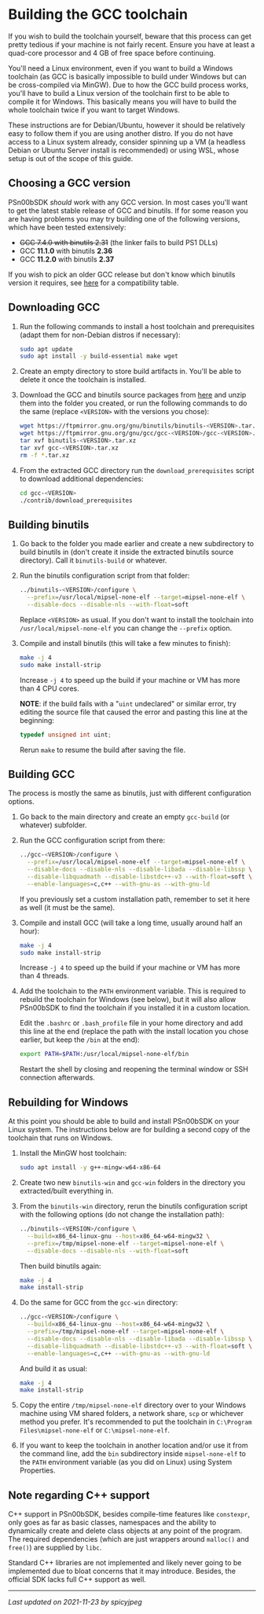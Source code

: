 
# Building the GCC toolchain

If you wish to build the toolchain yourself, beware that this process can get
pretty tedious if your machine is not fairly recent. Ensure you have at least a
quad-core processor and 4 GB of free space before continuing.

You'll need a Linux environment, even if you want to build a Windows toolchain
(as GCC is basically impossible to build under Windows but can be cross-compiled
via MinGW). Due to how the GCC build process works, you'll have to build a Linux
version of the toolchain first to be able to compile it for Windows. This
basically means you will have to build the whole toolchain twice if you want to
target Windows.

These instructions are for Debian/Ubuntu, however it should be relatively easy
to follow them if you are using another distro. If you do not have access to a
Linux system already, consider spinning up a VM (a headless Debian or Ubuntu
Server install is recommended) or using WSL, whose setup is out of the scope of
this guide.

## Choosing a GCC version

PSn00bSDK *should* work with any GCC version. In most cases you'll want to get
the latest stable release of GCC and binutils. If for some reason you are having
problems you may try building one of the following versions, which have been
tested extensively:

- ~~GCC 7.4.0 with binutils 2.31~~ (the linker fails to build PS1 DLLs)
- GCC **11.1.0** with binutils **2.36**
- GCC **11.2.0** with binutils **2.37**

If you wish to pick an older GCC release but don't know which binutils version
it requires, see [here](https://wiki.osdev.org/Cross-Compiler_Successful_Builds)
for a compatibility table.

## Downloading GCC

1. Run the following commands to install a host toolchain and prerequisites
   (adapt them for non-Debian distros if necessary):

   ```bash
   sudo apt update
   sudo apt install -y build-essential make wget
   ```

2. Create an empty directory to store build artifacts in. You'll be able to
   delete it once the toolchain is installed.

3. Download the GCC and binutils source packages from
   [here](https://ftpmirror.gnu.org/gnu) and unzip them into the folder you
   created, or run the following commands to do the same (replace `<VERSION>`
   with the versions you chose):

   ```bash
   wget https://ftpmirror.gnu.org/gnu/binutils/binutils-<VERSION>.tar.xz
   wget https://ftpmirror.gnu.org/gnu/gcc/gcc-<VERSION>/gcc-<VERSION>.tar.xz
   tar xvf binutils-<VERSION>.tar.xz
   tar xvf gcc-<VERSION>.tar.xz
   rm -f *.tar.xz
   ```

4. From the extracted GCC directory run the `download_prerequisites` script to
   download additional dependencies:

   ```bash
   cd gcc-<VERSION>
   ./contrib/download_prerequisites
   ```

## Building binutils

1. Go back to the folder you made earlier and create a new subdirectory to build
   binutils in (don't create it inside the extracted binutils source directory).
   Call it `binutils-build` or whatever.

2. Run the binutils configuration script from that folder:

   ```bash
   ../binutils-<VERSION>/configure \
     --prefix=/usr/local/mipsel-none-elf --target=mipsel-none-elf \
     --disable-docs --disable-nls --with-float=soft
   ```

   Replace `<VERSION>` as usual. If you don't want to install the toolchain into
   `/usr/local/mipsel-none-elf` you can change the `--prefix` option.

3. Compile and install binutils (this will take a few minutes to finish):

   ```bash
   make -j 4
   sudo make install-strip
   ```

   Increase `-j 4` to speed up the build if your machine or VM has more than 4
   CPU cores.

   **NOTE**: if the build fails with a "`uint` undeclared" or similar error, try
   editing the source file that caused the error and pasting this line at the
   beginning:

   ```c
   typedef unsigned int uint;
   ```

   Rerun `make` to resume the build after saving the file.

## Building GCC

The process is mostly the same as binutils, just with different configuration
options.

1. Go back to the main directory and create an empty `gcc-build` (or whatever)
   subfolder.

2. Run the GCC configuration script from there:

   ```bash
   ../gcc-<VERSION>/configure \
     --prefix=/usr/local/mipsel-none-elf --target=mipsel-none-elf \
     --disable-docs --disable-nls --disable-libada --disable-libssp \
     --disable-libquadmath --disable-libstdc++-v3 --with-float=soft \
     --enable-languages=c,c++ --with-gnu-as --with-gnu-ld
   ```

   If you previously set a custom installation path, remember to set it here as
   well (it must be the same).

3. Compile and install GCC (will take a long time, usually around half an hour):

   ```bash
   make -j 4
   sudo make install-strip
   ```

   Increase `-j 4` to speed up the build if your machine or VM has more than 4
   threads.

4. Add the toolchain to the `PATH` environment variable. This is required to
   rebuild the toolchain for Windows (see below), but it will also allow
   PSn00bSDK to find the toolchain if you installed it in a custom location.

   Edit the `.bashrc` or `.bash_profile` file in your home directory and add
   this line at the end (replace the path with the install location you chose
   earlier, but keep the `/bin` at the end):

   ```bash
   export PATH=$PATH:/usr/local/mipsel-none-elf/bin
   ```

   Restart the shell by closing and reopening the terminal window or SSH
   connection afterwards.

## Rebuilding for Windows

At this point you should be able to build and install PSn00bSDK on your Linux
system. The instructions below are for building a second copy of the toolchain
that runs on Windows.

1. Install the MinGW host toolchain:

   ```bash
   sudo apt install -y g++-mingw-w64-x86-64
   ```

2. Create two new `binutils-win` and `gcc-win` folders in the directory you
   extracted/built everything in.

3. From the `binutils-win` directory, rerun the binutils configuration script
   with the following options (do not change the installation path):

   ```bash
   ../binutils-<VERSION>/configure \
     --build=x86_64-linux-gnu --host=x86_64-w64-mingw32 \
     --prefix=/tmp/mipsel-none-elf --target=mipsel-none-elf \
     --disable-docs --disable-nls --with-float=soft
   ```

   Then build binutils again:

   ```bash
   make -j 4
   make install-strip
   ```

4. Do the same for GCC from the `gcc-win` directory:

   ```bash
   ../gcc-<VERSION>/configure \
     --build=x86_64-linux-gnu --host=x86_64-w64-mingw32 \
     --prefix=/tmp/mipsel-none-elf --target=mipsel-none-elf \
     --disable-docs --disable-nls --disable-libada --disable-libssp \
     --disable-libquadmath --disable-libstdc++-v3 --with-float=soft \
     --enable-languages=c,c++ --with-gnu-as --with-gnu-ld
   ```

   And build it as usual:

   ```bash
   make -j 4
   make install-strip
   ```

5. Copy the entire `/tmp/mipsel-none-elf` directory over to your Windows
   machine using VM shared folders, a network share, `scp` or whichever method
   you prefer. It's recommended to put the toolchain in
   `C:\Program Files\mipsel-none-elf` or `C:\mipsel-none-elf`.

6. If you want to keep the toolchain in another location and/or use it from the
   command line, add the `bin` subdirectory inside `mipsel-none-elf` to the
   `PATH` environment variable (as you did on Linux) using System Properties.

## Note regarding C++ support

C++ support in PSn00bSDK, besides compile-time features like `constexpr`, only
goes as far as basic classes, namespaces and the ability to dynamically create
and delete class objects at any point of the program. The required dependencies
(which are just wrappers around `malloc()` and `free()`) are supplied by `libc`.

Standard C++ libraries are not implemented and likely never going to be
implemented due to bloat concerns that it may introduce. Besides, the official
SDK lacks full C++ support as well.

-----------------------------------------
_Last updated on 2021-11-23 by spicyjpeg_
